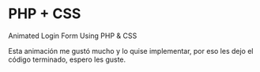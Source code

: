# PHP + CSS

Animated Login Form Using PHP & CSS

Esta animación me gustó mucho y lo quise implementar, por eso les dejo el código terminado, espero les guste.